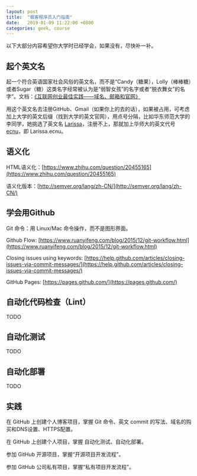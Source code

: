 ```yaml
---
layout: post
title:  "极客程序员入门指南"
date:   2019-01-09 11:22:00 +0800
categories: geek, course
---
```


以下大部分内容希望你大学时已经学会，如果没有，尽快补一补。

## 起个英文名

起一个符合英语国家社会风俗的英文名，而不是“Candy（糖果），Lolly（棒棒糖）或者Sugar（糖）这类名字经常被认为是“弱智女孩”的名字或者“脱衣舞女”的名字”。文档：[《互联网创业最佳实践——域名、邮箱和官网》](https://sinkcup.github.io/startup-best-practice-domain-email-and-landing-page)

用这个英文名去注册GitHub、Gmail（如果你上的去的话），如果被占用，可考虑加上大学的英文后缀（找到大学的英文官网），用点号分隔，比如华东师范大学的李同学，她挑选了英文名 [Larissa](https://www.yingwenming.com/name/larissa)，注册不上，那就加上华师大的英文代号 [ecnu](http://english.ecnu.edu.cn/)，即 Larissa.ecnu。

## 语义化

HTML语义化：[https://www.zhihu.com/question/20455165](https://www.zhihu.com/question/20455165)

语义化版本：[http://semver.org/lang/zh-CN/](http://semver.org/lang/zh-CN/)

## 学会用Github

Git 命令：用 Linux/Mac 命令操作，而不是图形界面。

Github Flow: [https://www.ruanyifeng.com/blog/2015/12/git-workflow.html](https://www.ruanyifeng.com/blog/2015/12/git-workflow.html)

Closing issues using keywords: [https://help.github.com/articles/closing-issues-via-commit-messages/](https://help.github.com/articles/closing-issues-via-commit-messages/)

GitHub Pages: [https://pages.github.com/](https://pages.github.com/)

## 自动化代码检查（Lint）

TODO

## 自动化测试

TODO

## 自动化部署

TODO

## 实践

在 GitHub 上创建个人博客项目，掌握 Git 命令、英文 commit 的写法、域名的购买和DNS设置、HTTPS配置。

在 GitHub 上创建个人项目，掌握 自动化测试、自动化部署。

参加 GitHub 开源项目，掌握“开源项目开发流程”。

参加 GitHub 公司私有项目，掌握“私有项目开发流程”。
